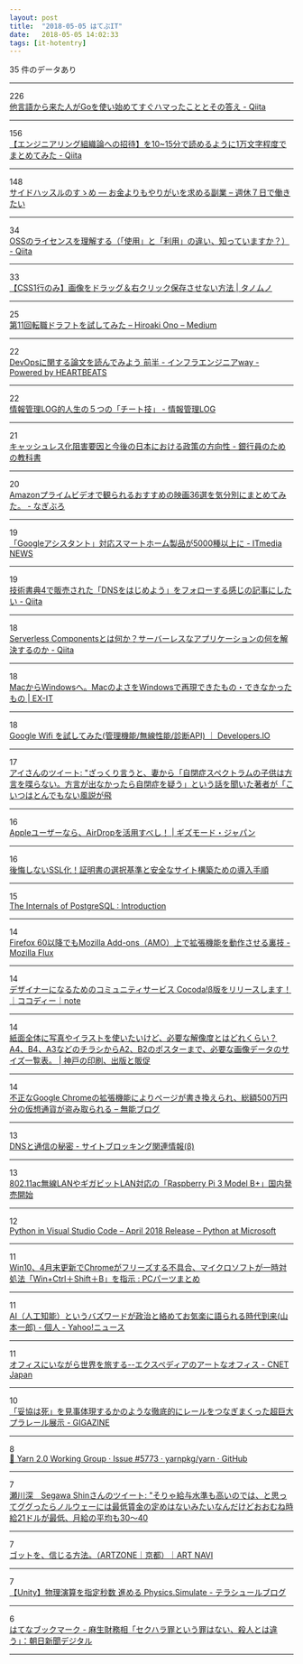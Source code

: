 ```yaml
---
layout: post
title:  "2018-05-05 はてぶIT"
date:   2018-05-05 14:02:33
tags: [it-hotentry]
---
```

35 件のデータあり

<hr><div class="row">
<div class="col-1"><span class="badge badge-pill badge-success h2">226</span></div>
<div class="col-11"><a href='https://qiita.com/mumoshu/items/0d2f2a13c6e9fc8da2a4' target='_blank'>他言語から来た人がGoを使い始めてすぐハマったこととその答え - Qiita</a></div>
</div>
<hr>
<div class="row">
<div class="col-1"><span class="badge badge-pill badge-success h2">156</span></div>
<div class="col-11"><a href='https://qiita.com/kamesennin/items/89d479112554a6f9d038' target='_blank'>【エンジニアリング組織論への招待】を10~15分で読めるように1万文字程度でまとめてみた - Qiita</a></div>
</div>
<hr>
<div class="row">
<div class="col-1"><span class="badge badge-pill badge-success h2">148</span></div>
<div class="col-11"><a href='https://blog.craftz.dog/lets-side-hustle-b9e1d894041d' target='_blank'>サイドハッスルのすゝめ — お金よりもやりがいを求める副業 – 週休７日で働きたい</a></div>
</div>
<hr>
<div class="row">
<div class="col-1"><span class="badge badge-pill badge-success h2">34</span></div>
<div class="col-11"><a href='https://qiita.com/bremen/items/c5aa9446e73aa4bc1de0' target='_blank'>OSSのライセンスを理解する（「使用」と「利用」の違い、知っていますか？） - Qiita</a></div>
</div>
<hr>
<div class="row">
<div class="col-1"><span class="badge badge-pill badge-success h2">33</span></div>
<div class="col-11"><a href='https://tanomuno.com/archives/1138' target='_blank'>【CSS1行のみ】画像をドラッグ＆右クリック保存させない方法 | タノムノ</a></div>
</div>
<hr>
<div class="row">
<div class="col-1"><span class="badge badge-pill badge-success h2">25</span></div>
<div class="col-11"><a href='https://medium.com/@hihihiroro/2d25eaa8d2df' target='_blank'>第11回転職ドラフトを試してみた – Hiroaki Ono – Medium</a></div>
</div>
<hr>
<div class="row">
<div class="col-1"><span class="badge badge-pill badge-success h2">22</span></div>
<div class="col-11"><a href='https://heartbeats.jp/hbblog/2012/10/treatise-1a.html' target='_blank'>DevOpsに関する論文を読んでみよう 前半 - インフラエンジニアway - Powered by HEARTBEATS</a></div>
</div>
<hr>
<div class="row">
<div class="col-1"><span class="badge badge-pill badge-success h2">22</span></div>
<div class="col-11"><a href='http://hokoxjouhou.blog105.fc2.com/blog-entry-1168.html' target='_blank'>情報管理LOG的人生の５つの「チート技」 - 情報管理LOG</a></div>
</div>
<hr>
<div class="row">
<div class="col-1"><span class="badge badge-pill badge-success h2">21</span></div>
<div class="col-11"><a href='http://www.financepensionrealestate.work/entry/2018/05/05/093141' target='_blank'>キャッシュレス化阻害要因と今後の日本における政策の方向性 - 銀行員のための教科書</a></div>
</div>
<hr>
<div class="row">
<div class="col-1"><span class="badge badge-pill badge-success h2">20</span></div>
<div class="col-11"><a href='http://www.nagibrno.com/entry/prime-video-movies' target='_blank'>Amazonプライムビデオで観られるおすすめの映画36選を気分別にまとめてみた。 - なぎぶろ</a></div>
</div>
<hr>
<div class="row">
<div class="col-1"><span class="badge badge-pill badge-success h2">19</span></div>
<div class="col-11"><a href='http://www.itmedia.co.jp/news/articles/1805/05/news012.html' target='_blank'>「Googleアシスタント」対応スマートホーム製品が5000種以上に - ITmedia NEWS</a></div>
</div>
<hr>
<div class="row">
<div class="col-1"><span class="badge badge-pill badge-success h2">19</span></div>
<div class="col-11"><a href='https://qiita.com/soushi/items/7432710308a78a684299' target='_blank'>技術書典4で販売された「DNSをはじめよう」をフォローする感じの記事にしたい - Qiita</a></div>
</div>
<hr>
<div class="row">
<div class="col-1"><span class="badge badge-pill badge-success h2">18</span></div>
<div class="col-11"><a href='https://qiita.com/horike37/items/d215488809c42b7e8f79' target='_blank'>Serverless Componentsとは何か？サーバーレスなアプリケーションの何を解決するのか - Qiita</a></div>
</div>
<hr>
<div class="row">
<div class="col-1"><span class="badge badge-pill badge-success h2">18</span></div>
<div class="col-11"><a href='https://www.ex-it-blog.com/Mac-to-Windows' target='_blank'>MacからWindowsへ。MacのよさをWindowsで再現できたもの・できなかったもの | EX-IT</a></div>
</div>
<hr>
<div class="row">
<div class="col-1"><span class="badge badge-pill badge-success h2">18</span></div>
<div class="col-11"><a href='https://dev.classmethod.jp/server-side/network/google-wifi-report-1/' target='_blank'>Google Wifi を試してみた(管理機能/無線性能/診断API) ｜ Developers.IO</a></div>
</div>
<hr>
<div class="row">
<div class="col-1"><span class="badge badge-pill badge-success h2">17</span></div>
<div class="col-11"><a href='http://twitter.com/i_aka_c/status/989352414485467136' target='_blank'>アイさんのツイート: "ざっくり言うと、妻から「自閉症スペクトラムの子供は方言を喋らない。方言が出なかったら自閉症を疑う」という話を聞いた著者が「こいつはとんでもない風説が飛</a></div>
</div>
<hr>
<div class="row">
<div class="col-1"><span class="badge badge-pill badge-success h2">16</span></div>
<div class="col-11"><a href='https://www.gizmodo.jp/2018/05/re-air-drop.html' target='_blank'>Appleユーザーなら、AirDropを活用すべし！ | ギズモード・ジャパン</a></div>
</div>
<hr>
<div class="row">
<div class="col-1"><span class="badge badge-pill badge-success h2">16</span></div>
<div class="col-11"><a href='https://blogs.mcafee.jp/ssl-https-procedure' target='_blank'>後悔しないSSL化！証明書の選択基準と安全なサイト構築ための導入手順</a></div>
</div>
<hr>
<div class="row">
<div class="col-1"><span class="badge badge-pill badge-success h2">15</span></div>
<div class="col-11"><a href='http://www.interdb.jp/pg/' target='_blank'>The Internals of PostgreSQL : Introduction</a></div>
</div>
<hr>
<div class="row">
<div class="col-1"><span class="badge badge-pill badge-success h2">14</span></div>
<div class="col-11"><a href='https://rockridge.hatenablog.com/entry/2018/05/04/222258' target='_blank'>Firefox 60以降でもMozilla Add-ons（AMO）上で拡張機能を動作させる裏技 - Mozilla Flux</a></div>
</div>
<hr>
<div class="row">
<div class="col-1"><span class="badge badge-pill badge-success h2">14</span></div>
<div class="col-11"><a href='https://note.mu/co_co_d3/n/n5a033ca18d66' target='_blank'>デザイナーになるためのコミュニティサービス Cocoda!β版をリリースします！｜ココディー｜note</a></div>
</div>
<hr>
<div class="row">
<div class="col-1"><span class="badge badge-pill badge-success h2">14</span></div>
<div class="col-11"><a href='https://kobe-maekawa.co.jp/press/archives/3605' target='_blank'>紙面全体に写真やイラストを使いたいけど、必要な解像度とはどれくらい？A4、B4、A3などのチラシからA2、B2のポスターまで、必要な画像データのサイズ一覧表。 | 神戸の印刷、出版と販促</a></div>
</div>
<hr>
<div class="row">
<div class="col-1"><span class="badge badge-pill badge-success h2">14</span></div>
<div class="col-11"><a href='https://blog.cheena.net/1448' target='_blank'>不正なGoogle Chromeの拡張機能によりページが書き換えられ、総額500万円分の仮想通貨が盗み取られる – 無能ブログ</a></div>
</div>
<hr>
<div class="row">
<div class="col-1"><span class="badge badge-pill badge-success h2">13</span></div>
<div class="col-11"><a href='http://www.http451.net/issue/dns' target='_blank'>DNSと通信の秘密 - サイトブロッキング関連情報(β)</a></div>
</div>
<hr>
<div class="row">
<div class="col-1"><span class="badge badge-pill badge-success h2">13</span></div>
<div class="col-11"><a href='http://www.gdm.or.jp/pressrelease/2018/0502/261449' target='_blank'>802.11ac無線LANやギガビットLAN対応の「Raspberry Pi 3 Model B+」国内発売開始</a></div>
</div>
<hr>
<div class="row">
<div class="col-1"><span class="badge badge-pill badge-success h2">12</span></div>
<div class="col-11"><a href='https://blogs.msdn.microsoft.com/pythonengineering/2018/05/02/python-in-visual-studio-code-april-2018-release/' target='_blank'>Python in Visual Studio Code – April 2018 Release – Python at Microsoft</a></div>
</div>
<hr>
<div class="row">
<div class="col-1"><span class="badge badge-pill badge-success h2">11</span></div>
<div class="col-11"><a href='http://blog.livedoor.jp/bluejay01-review/archives/53431675.html' target='_blank'>Win10、4月末更新でChromeがフリーズする不具合、マイクロソフトが一時対処法「Win+Ctrl＋Shift＋B」を指示 : PCパーツまとめ</a></div>
</div>
<hr>
<div class="row">
<div class="col-1"><span class="badge badge-pill badge-success h2">11</span></div>
<div class="col-11"><a href='https://news.yahoo.co.jp/byline/yamamotoichiro/20180504-00084836/' target='_blank'>AI（人工知能）というバズワードが政治と絡めてお気楽に語られる時代到来(山本一郎) - 個人 - Yahoo!ニュース</a></div>
</div>
<hr>
<div class="row">
<div class="col-1"><span class="badge badge-pill badge-success h2">11</span></div>
<div class="col-11"><a href='https://japan.cnet.com/article/35118238/' target='_blank'>オフィスにいながら世界を旅する--エクスペディアのアートなオフィス - CNET Japan</a></div>
</div>
<hr>
<div class="row">
<div class="col-1"><span class="badge badge-pill badge-success h2">10</span></div>
<div class="col-11"><a href='https://gigazine.net/news/20180504-plarail-machiasobi20/' target='_blank'>「妥協は死」を見事体現するかのような徹底的にレールをつなぎまくった超巨大プラレール展示 - GIGAZINE</a></div>
</div>
<hr>
<div class="row">
<div class="col-1"><span class="badge badge-pill badge-success h2">8</span></div>
<div class="col-11"><a href='https://github.com/yarnpkg/yarn/issues/5773' target='_blank'>🦁 Yarn 2.0 Working Group · Issue #5773 · yarnpkg/yarn · GitHub</a></div>
</div>
<hr>
<div class="row">
<div class="col-1"><span class="badge badge-pill badge-success h2">7</span></div>
<div class="col-11"><a href='http://twitter.com/segawashin/status/992275125079703553' target='_blank'>瀬川深　Segawa Shinさんのツイート: "そりゃ給与水準も高いのでは、と思ってググったらノルウェーには最低賃金の定めはないみたいなんだけどおおむね時給21ドルが最低、月給の平均も30～40</a></div>
</div>
<hr>
<div class="row">
<div class="col-1"><span class="badge badge-pill badge-success h2">7</span></div>
<div class="col-11"><a href='https://ex.artnavi-bt.com/exhibition/1931' target='_blank'>ゴットを、信じる方法。（ARTZONE｜京都）｜ART NAVI</a></div>
</div>
<hr>
<div class="row">
<div class="col-1"><span class="badge badge-pill badge-success h2">7</span></div>
<div class="col-11"><a href='http://tsubakit1.hateblo.jp/entry/2018/05/04/202040' target='_blank'>【Unity】物理演算を指定秒数 進める Physics.Simulate - テラシュールブログ</a></div>
</div>
<hr>
<div class="row">
<div class="col-1"><span class="badge badge-pill badge-success h2">6</span></div>
<div class="col-11"><a href='http://b.hatena.ne.jp/entry/s/www.asahi.com/articles/ASL547FDDL54ULFA00P.html' target='_blank'>はてなブックマーク - 麻生財務相「セクハラ罪という罪はない、殺人とは違う」：朝日新聞デジタル</a></div>
</div>
<hr>
